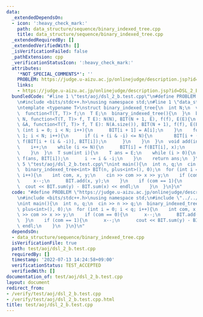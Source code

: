 ```yaml
---
data:
  _extendedDependsOn:
  - icon: ':heavy_check_mark:'
    path: data_structure/sequence/binary_indexed_tree.cpp
    title: data_structure/sequence/binary_indexed_tree.cpp
  _extendedRequiredBy: []
  _extendedVerifiedWith: []
  _isVerificationFailed: false
  _pathExtension: cpp
  _verificationStatusIcon: ':heavy_check_mark:'
  attributes:
    '*NOT_SPECIAL_COMMENTS*': ''
    PROBLEM: https://judge.u-aizu.ac.jp/onlinejudge/description.jsp?id=DSL_2_B
    links:
    - https://judge.u-aizu.ac.jp/onlinejudge/description.jsp?id=DSL_2_B
  bundledCode: "#line 1 \"test/aoj/dsl_2_b.test.cpp\"\n#define PROBLEM \"https://judge.u-aizu.ac.jp/onlinejudge/description.jsp?id=DSL_2_B\"\
    \n#include <bits/stdc++.h>\nusing namespace std;\n#line 1 \"data_structure/sequence/binary_indexed_tree.cpp\"\
    \ntemplate <typename T>\nstruct binary_indexed_tree{\n  int N;\n  vector<T> BIT;\n\
    \  function<T(T, T)> f;\n  T E;\n  binary_indexed_tree(){\n  }\n  binary_indexed_tree(int\
    \ N, function<T(T, T)> f, T E): N(N), BIT(N + 1, E), f(f), E(E){\n  }\n  binary_indexed_tree(vector<T>\
    \ &A, function<T(T, T)> f, T E): N(A.size()), BIT(N + 1), f(f), E(E){\n    for\
    \ (int i = 0; i < N; i++){\n      BIT[i + 1] = A[i];\n    }\n    for (int i =\
    \ 1; i < N; i++){\n      if (i + (i & -i) <= N){\n        BIT[i + (i & -i)] =\
    \ f(BIT[i + (i & -i)], BIT[i]);\n      }\n    }\n  }\n  void add(int i, T x){\n\
    \    i++;\n    while (i <= N){\n      BIT[i] = f(BIT[i], x);\n      i += i & -i;\n\
    \    }\n  }\n  T sum(int i){\n    T ans = E;\n    while (i > 0){\n      ans =\
    \ f(ans, BIT[i]);\n      i -= i & -i;\n    }\n    return ans;\n  }\n};\n#line\
    \ 5 \"test/aoj/dsl_2_b.test.cpp\"\nint main(){\n  int n, q;\n  cin >> n >> q;\n\
    \  binary_indexed_tree<int> BIT(n, plus<int>(), 0);\n  for (int i = 0; i < q;\
    \ i++){\n    int com, x, y;\n    cin >> com >> x >> y;\n    if (com == 0){\n \
    \     x--;\n      BIT.add(x, y);\n    }\n    if (com == 1){\n      x--;\n    \
    \  cout << BIT.sum(y) - BIT.sum(x) << endl;\n    }\n  }\n}\n"
  code: "#define PROBLEM \"https://judge.u-aizu.ac.jp/onlinejudge/description.jsp?id=DSL_2_B\"\
    \n#include <bits/stdc++.h>\nusing namespace std;\n#include \"../../data_structure/sequence/binary_indexed_tree.cpp\"\
    \nint main(){\n  int n, q;\n  cin >> n >> q;\n  binary_indexed_tree<int> BIT(n,\
    \ plus<int>(), 0);\n  for (int i = 0; i < q; i++){\n    int com, x, y;\n    cin\
    \ >> com >> x >> y;\n    if (com == 0){\n      x--;\n      BIT.add(x, y);\n  \
    \  }\n    if (com == 1){\n      x--;\n      cout << BIT.sum(y) - BIT.sum(x) <<\
    \ endl;\n    }\n  }\n}\n"
  dependsOn:
  - data_structure/sequence/binary_indexed_tree.cpp
  isVerificationFile: true
  path: test/aoj/dsl_2_b.test.cpp
  requiredBy: []
  timestamp: '2022-07-13 14:24:58+09:00'
  verificationStatus: TEST_ACCEPTED
  verifiedWith: []
documentation_of: test/aoj/dsl_2_b.test.cpp
layout: document
redirect_from:
- /verify/test/aoj/dsl_2_b.test.cpp
- /verify/test/aoj/dsl_2_b.test.cpp.html
title: test/aoj/dsl_2_b.test.cpp
---
```

